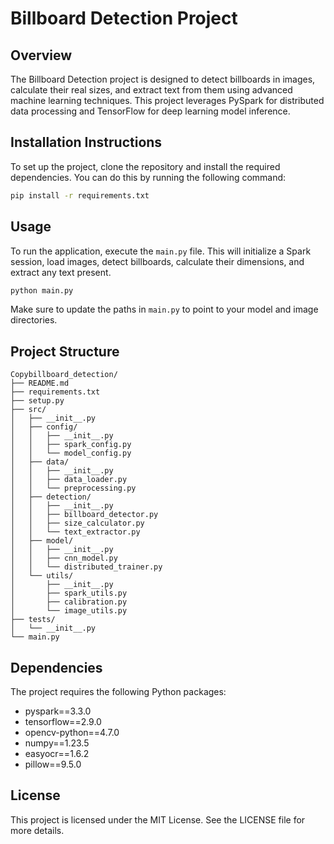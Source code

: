 # Billboard Detection Project

## Overview
The Billboard Detection project is designed to detect billboards in images, calculate their real sizes, and extract text from them using advanced machine learning techniques. This project leverages PySpark for distributed data processing and TensorFlow for deep learning model inference.

## Installation Instructions
To set up the project, clone the repository and install the required dependencies. You can do this by running the following command:

```bash
pip install -r requirements.txt
```

## Usage
To run the application, execute the `main.py` file. This will initialize a Spark session, load images, detect billboards, calculate their dimensions, and extract any text present.

```bash
python main.py
```

Make sure to update the paths in `main.py` to point to your model and image directories.

## Project Structure
```
Copybillboard_detection/
├── README.md
├── requirements.txt
├── setup.py
├── src/
│   ├── __init__.py
│   ├── config/
│   │   ├── __init__.py
│   │   ├── spark_config.py
│   │   └── model_config.py
│   ├── data/
│   │   ├── __init__.py
│   │   ├── data_loader.py
│   │   └── preprocessing.py
│   ├── detection/
│   │   ├── __init__.py
│   │   ├── billboard_detector.py
│   │   ├── size_calculator.py
│   │   └── text_extractor.py
│   ├── model/
│   │   ├── __init__.py
│   │   ├── cnn_model.py
│   │   └── distributed_trainer.py
│   └── utils/
│       ├── __init__.py
│       ├── spark_utils.py
│       ├── calibration.py
│       └── image_utils.py
├── tests/
│   └── __init__.py
└── main.py
```

## Dependencies
The project requires the following Python packages:

- pyspark==3.3.0
- tensorflow==2.9.0
- opencv-python==4.7.0
- numpy==1.23.5
- easyocr==1.6.2
- pillow==9.5.0

## License
This project is licensed under the MIT License. See the LICENSE file for more details.